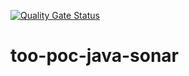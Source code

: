 [![Quality Gate Status](https://chemit-sonarqube.azurewebsites.net/api/project_badges/measure?project=too-poc-java-sonar-SJsx4HWxZy8z7W&metric=alert_status)](https://chemit-sonarqube.xom.cloud/dashboard?id=too-poc-java-sonar-SJsx4HWxZy8z7W)

# too-poc-java-sonar
